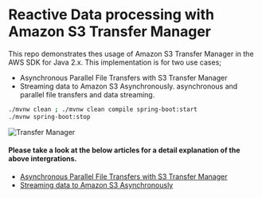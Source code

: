 # Reactive Data processing with Amazon S3 Transfer Manager
This repo demonstrates thes usage of Amazon S3 Transfer Manager in the AWS SDK for Java 2.x. This implementation is for two use cases;
* Asynchronous Parallel File Transfers with S3 Transfer Manager
* Streaming data to Amazon S3 Asynchronously.
asynchronous and parallel file transfers and data streaming.

```bash
./mvnw clean ; ./mvnw clean compile spring-boot:start
./mvnw spring-boot:stop
```

![Transfer Manager](https://github.com/LordMaduz/Reactive-Way-of-Handling-data-with-Amazon-Tranfer-Manager/assets/52396694/d34999e0-130a-4984-9ff9-e5141480785d)




#### Please take a look at the below articles for a detail explanation of the above intergrations.

* [Asynchronous Parallel File Transfers with S3 Transfer Manager](https://levelup.gitconnected.com/asynchronous-parallel-file-transfers-using-amazon-s3-transfer-manager-0da7fa5ff83f?sk=eb5b28271241a40e2c90a1c2f92b12ab)
* [Streaming data to Amazon S3 Asynchronously](https://levelup.gitconnected.com/asynchronous-streaming-of-data-to-amazon-s3-c4f8e066fa9b?sk=f25af74e909da088226f3be543741f97)

  
  

